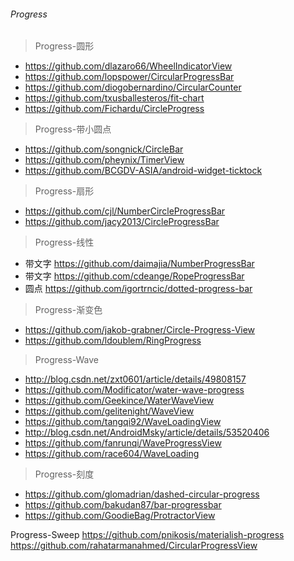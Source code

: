 ###### Progress
> Progress-圆形
- https://github.com/dlazaro66/WheelIndicatorView
- https://github.com/lopspower/CircularProgressBar
- https://github.com/diogobernardino/CircularCounter
- https://github.com/txusballesteros/fit-chart
- https://github.com/Fichardu/CircleProgress


> Progress-带小圆点
- https://github.com/songnick/CircleBar
- https://github.com/pheynix/TimerView
- https://github.com/BCGDV-ASIA/android-widget-ticktock

> Progress-扇形
- https://github.com/cjl/NumberCircleProgressBar
- https://github.com/jacy2013/CircleProgressBar

> Progress-线性
- 带文字   https://github.com/daimajia/NumberProgressBar
- 带文字   https://github.com/cdeange/RopeProgressBar
- 圆点   https://github.com/igortrncic/dotted-progress-bar


> Progress-渐变色
- https://github.com/jakob-grabner/Circle-Progress-View
- https://github.com/ldoublem/RingProgress

> Progress-Wave
- http://blog.csdn.net/zxt0601/article/details/49808157
- https://github.com/Modificator/water-wave-progress
- https://github.com/Geekince/WaterWaveView
- https://github.com/gelitenight/WaveView
- https://github.com/tangqi92/WaveLoadingView
- http://blog.csdn.net/AndroidMsky/article/details/53520406
- https://github.com/fanrunqi/WaveProgressView
- https://github.com/race604/WaveLoading

> Progress-刻度
- https://github.com/glomadrian/dashed-circular-progress
- https://github.com/bakudan87/bar-progressbar
- https://github.com/GoodieBag/ProtractorView



Progress-Sweep
https://github.com/pnikosis/materialish-progress
https://github.com/rahatarmanahmed/CircularProgressView
 